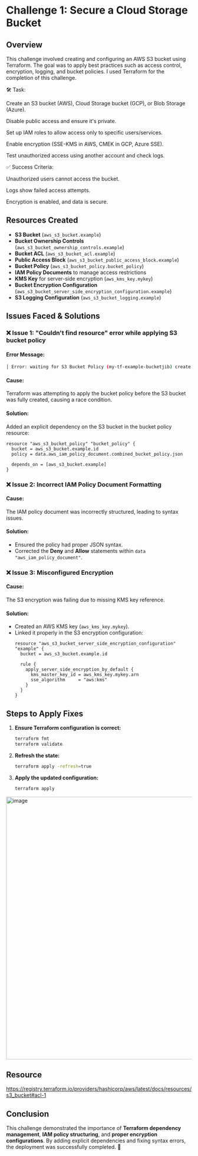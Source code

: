 # Challenge 1: Secure a Cloud Storage Bucket

## Overview
This challenge involved creating and configuring an AWS S3 bucket using Terraform. The goal was to apply best practices such as access control, encryption, logging, and bucket policies. I used Terraform for the completion of this challenge.

🛠 Task:

Create an S3 bucket (AWS), Cloud Storage bucket (GCP), or Blob Storage (Azure).

Disable public access and ensure it's private.

Set up IAM roles to allow access only to specific users/services.

Enable encryption (SSE-KMS in AWS, CMEK in GCP, Azure SSE).

Test unauthorized access using another account and check logs.

✅ Success Criteria:

Unauthorized users cannot access the bucket.

Logs show failed access attempts.

Encryption is enabled, and data is secure.

## Resources Created
- **S3 Bucket** (`aws_s3_bucket.example`)
- **Bucket Ownership Controls** (`aws_s3_bucket_ownership_controls.example`)
- **Bucket ACL** (`aws_s3_bucket_acl.example`)
- **Public Access Block** (`aws_s3_bucket_public_access_block.example`)
- **Bucket Policy** (`aws_s3_bucket_policy.bucket_policy`)
- **IAM Policy Documents** to manage access restrictions
- **KMS Key** for server-side encryption (`aws_kms_key.mykey`)
- **Bucket Encryption Configuration** (`aws_s3_bucket_server_side_encryption_configuration.example`)
- **S3 Logging Configuration** (`aws_s3_bucket_logging.example`)

## Issues Faced & Solutions

### ❌ Issue 1: "Couldn't find resource" error while applying S3 bucket policy
#### **Error Message:**
```sh
│ Error: waiting for S3 Bucket Policy (my-tf-example-bucketjib) create: couldn't find resource
```
#### **Cause:**
Terraform was attempting to apply the bucket policy before the S3 bucket was fully created, causing a race condition.

#### **Solution:**
Added an explicit dependency on the S3 bucket in the bucket policy resource:
```hcl
resource "aws_s3_bucket_policy" "bucket_policy" {
  bucket = aws_s3_bucket.example.id
  policy = data.aws_iam_policy_document.combined_bucket_policy.json

  depends_on = [aws_s3_bucket.example]
}
```

### ❌ Issue 2: Incorrect IAM Policy Document Formatting
#### **Cause:**
The IAM policy document was incorrectly structured, leading to syntax issues.

#### **Solution:**
- Ensured the policy had proper JSON syntax.
- Corrected the **Deny** and **Allow** statements within `data "aws_iam_policy_document"`.

### ❌ Issue 3: Misconfigured Encryption
#### **Cause:**
The S3 encryption was failing due to missing KMS key reference.

#### **Solution:**
- Created an AWS KMS key (`aws_kms_key.mykey`).
- Linked it properly in the S3 encryption configuration:
  ```hcl
  resource "aws_s3_bucket_server_side_encryption_configuration" "example" {
    bucket = aws_s3_bucket.example.id

    rule {
      apply_server_side_encryption_by_default {
        kms_master_key_id = aws_kms_key.mykey.arn
        sse_algorithm     = "aws:kms"
      }
    }
  }
  ```

## Steps to Apply Fixes
1. **Ensure Terraform configuration is correct:**
   ```sh
   terraform fmt
   terraform validate
   ```
2. **Refresh the state:**
   ```sh
   terraform apply -refresh=true
   ```
3. **Apply the updated configuration:**
   ```sh
   terraform apply
   ```

<img width="710" alt="image" src="https://github.com/user-attachments/assets/ae76dabf-e10d-4073-a06a-b2bff83986cf" />


## Resource
   https://registry.terraform.io/providers/hashicorp/aws/latest/docs/resources/s3_bucket#acl-1

## Conclusion
This challenge demonstrated the importance of **Terraform dependency management**, **IAM policy structuring**, and **proper encryption configurations**. By adding explicit dependencies and fixing syntax errors, the deployment was successfully completed. 🚀

